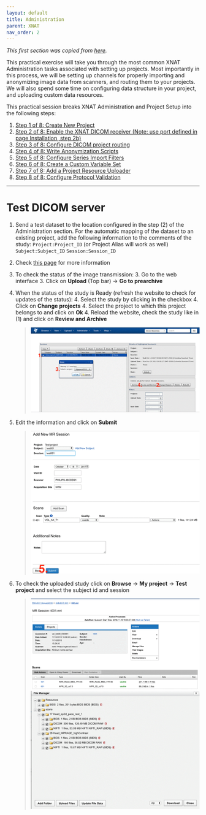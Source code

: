 ```yaml
---
layout: default
title: Administration
parent: XNAT
nav_order: 2
---
```


*This first section was copied from [here](https://wiki.xnat.org/display/XW2/Part+2%3A+XNAT+Administration).*

This practical exercise will take you through the most common XNAT Administration tasks associated with setting up projects. Most importantly in this process, we will be setting up channels for properly importing and anonymizing image data from scanners, and routing them to your projects. We will also spend some time on configuring data structure in your project, and uploading custom data resources.

This practical session breaks XNAT Administration and Project Setup into the following steps:
1. [Step 1 of 8: Create New Project](https://wiki.xnat.org/display/XW2/Step+1+of+8%3A+Create+New+Project)
2. [Step 2 of 8: Enable the XNAT DICOM receiver (Note: use port defined in page Installation, step 2b)](https://wiki.xnat.org/display/XW2/Step+2+of+8%3A+Enable+the+XNAT+DICOM+receiver)
3. [Step 3 of 8: Configure DICOM project routing](https://wiki.xnat.org/display/XW2/Step+3+of+8%3A+Configure+DICOM+project+routing)
4. [Step 4 of 8: Write Anonymization Scripts](https://wiki.xnat.org/display/XW2/Step+4+of+8%3A+Write+Anonymization+Scripts)
5. [Step 5 of 8: Configure Series Import Filters](https://wiki.xnat.org/display/XW2/Step+5+of+8%3A+Configure+Series+Import+Filters)
6. [Step 6 of 8: Create a Custom Variable Set](https://wiki.xnat.org/display/XW2/Step+6+of+8%3A+Create+a+Custom+Variable+Set)
7. [Step 7 of 8: Add a Project Resource Uploader](https://wiki.xnat.org/display/XW2/Step+7+of+8%3A+Add+a+Project+Resource+Uploader)
8. [Step 8 of 8: Configure Protocol Validation](https://wiki.xnat.org/display/XW2/Step+8+of+8%3A+Configure+Protocol+Validation)

***

# Test DICOM server
1. Send a test dataset to the location configured in the step (2) of the Administration section. For the automatic mapping of the dataset to an existing project, add the following information to the comments of the study:
`Project:Project_ID` (or Project Alias will work as well) `Subject:Subject_ID` `Session:Session_ID`
2. Check [this page](https://wiki.xnat.org/documentation/how-to-use-xnat/image-session-upload-methods-in-xnat/how-xnat-scans-dicom-to-map-to-project-subject-session) for more information
3. To check the status of the image transmission:
    3. Go to the web interface
    3. Click on **Upload** (Top bar) &#8594; **Go to prearchive**
4. When the status of the study is Ready (refresh the website to check for updates of the status):
    4. Select the study by clicking in the checkbox
    4. Click on **Change projects**
    4. Select the project to which this project belongs to and click on **Ok**
    4. Reload the website, check the study like in (1) and click on **Review and Archive**
    > ![step 4](/pics/1.png)

5. Edit the information and click on **Submit**
    > ![step 5](/pics/2.png)

6. To check the uploaded study click on **Browse** &#8594; **My project** &#8594; **Test project** and select the subject id and session
    > ![step 6.1](/pics/3.png)
    > ![step 6.2](/pics/4.png)

